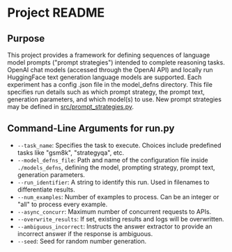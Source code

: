 # Project README

## Purpose
This project provides a framework for defining sequences of language model prompts ("prompt strategies") intended to complete reasoning tasks. 
OpenAI chat models (accessed through the OpenAI API) and locally run HuggingFace text generation language models are supported. 
Each experiment has a config .json file in the model_defns directory. This file specifies run details such as which prompt strategy, the prompt text, generation parameters, and which model(s) to use.
New prompt strategies may be defined in [src/prompt_strategies.py](https://github.com/jim-dilkes/cot-rewriting/blob/main/src/prompt_strategies.py).

## Command-Line Arguments for run.py
- `--task_name`: Specifies the task to execute. Choices include predefined tasks like "gsm8k", "strategyqa", etc.
- `--model_defns_file`: Path and name of the configuration file inside `./models_defns`, defining the model, prompting strategy, prompt text, generation parameters.
- `--run_identifier`: A string to identify this run. Used in filenames to differentiate results.
- `--num_examples`: Number of examples to process. Can be an integer or "all" to process every example.
- `--async_concurr`: Maximum number of concurrent requests to APIs.
- `--overwrite_results`: If set, existing results and logs will be overwritten.
- `--ambiguous_incorrect`: Instructs the answer extractor to provide an incorrect answer if the response is ambiguous.
- `--seed`: Seed for random number generation.
